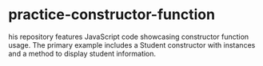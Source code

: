 # practice-constructor-function
his repository features JavaScript code showcasing constructor function usage. The primary example includes a Student constructor with instances and a method to display student information.
